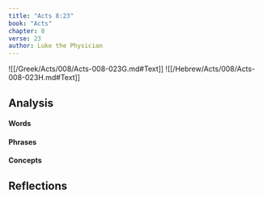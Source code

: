 ```yaml
---
title: "Acts 8:23"
book: "Acts"
chapter: 8
verse: 23
author: Luke the Physician
---
```

![[/Greek/Acts/008/Acts-008-023G.md#Text]]
![[/Hebrew/Acts/008/Acts-008-023H.md#Text]]

## Analysis

#### Words

#### Phrases

#### Concepts

## Reflections
